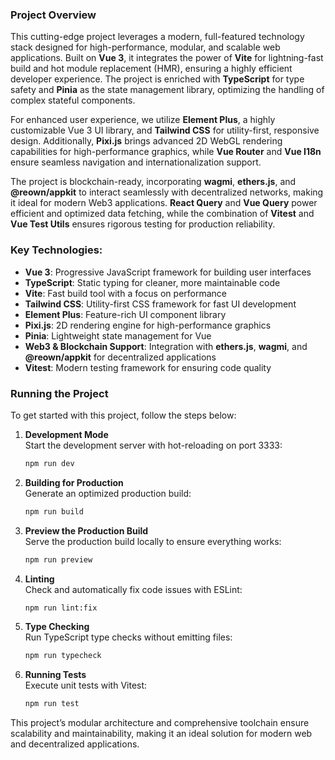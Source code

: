 
### Project Overview

This cutting-edge project leverages a modern, full-featured technology stack designed for high-performance, modular, and scalable web applications. Built on **Vue 3**, it integrates the power of **Vite** for lightning-fast build and hot module replacement (HMR), ensuring a highly efficient developer experience. The project is enriched with **TypeScript** for type safety and **Pinia** as the state management library, optimizing the handling of complex stateful components.

For enhanced user experience, we utilize **Element Plus**, a highly customizable Vue 3 UI library, and **Tailwind CSS** for utility-first, responsive design. Additionally, **Pixi.js** brings advanced 2D WebGL rendering capabilities for high-performance graphics, while **Vue Router** and **Vue I18n** ensure seamless navigation and internationalization support.

The project is blockchain-ready, incorporating **wagmi**, **ethers.js**, and **@reown/appkit** to interact seamlessly with decentralized networks, making it ideal for modern Web3 applications. **React Query** and **Vue Query** power efficient and optimized data fetching, while the combination of **Vitest** and **Vue Test Utils** ensures rigorous testing for production reliability.

### Key Technologies:
- **Vue 3**: Progressive JavaScript framework for building user interfaces
- **TypeScript**: Static typing for cleaner, more maintainable code
- **Vite**: Fast build tool with a focus on performance
- **Tailwind CSS**: Utility-first CSS framework for fast UI development
- **Element Plus**: Feature-rich UI component library
- **Pixi.js**: 2D rendering engine for high-performance graphics
- **Pinia**: Lightweight state management for Vue
- **Web3 & Blockchain Support**: Integration with **ethers.js**, **wagmi**, and **@reown/appkit** for decentralized applications
- **Vitest**: Modern testing framework for ensuring code quality

### Running the Project

To get started with this project, follow the steps below:

1. **Development Mode**  
   Start the development server with hot-reloading on port 3333:
   ```bash
   npm run dev
   ```

2. **Building for Production**  
   Generate an optimized production build:
   ```bash
   npm run build
   ```

3. **Preview the Production Build**  
   Serve the production build locally to ensure everything works:
   ```bash
   npm run preview
   ```

4. **Linting**  
   Check and automatically fix code issues with ESLint:
   ```bash
   npm run lint:fix
   ```

5. **Type Checking**  
   Run TypeScript type checks without emitting files:
   ```bash
   npm run typecheck
   ```

6. **Running Tests**  
   Execute unit tests with Vitest:
   ```bash
   npm run test
   ```

This project’s modular architecture and comprehensive toolchain ensure scalability and maintainability, making it an ideal solution for modern web and decentralized applications.
